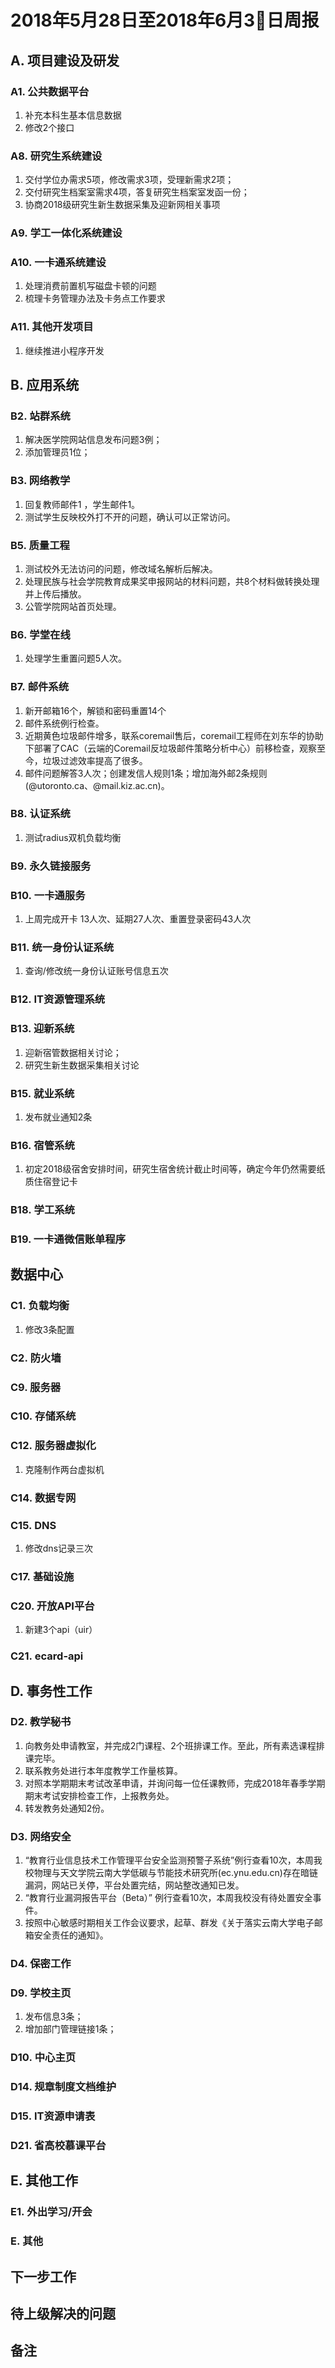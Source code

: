 # 2018年5月28日至2018年6月3日周报

## A. 项目建设及研发

### A1. 公共数据平台

1. 补充本科生基本信息数据
2. 修改2个接口

### A8. 研究生系统建设

1. 交付学位办需求5项，修改需求3项，受理新需求2项；
2. 交付研究生档案室需求4项，答复研究生档案室发函一份；
3. 协商2018级研究生新生数据采集及迎新网相关事项

### A9. 学工一体化系统建设

### A10. 一卡通系统建设

1. 处理消费前置机写磁盘卡顿的问题
2. 梳理卡务管理办法及卡务点工作要求

### A11. 其他开发项目
1. 继续推进小程序开发


## B. 应用系统
### B2. 站群系统

1. 解决医学院网站信息发布问题3例；
2. 添加管理员1位；
### B3. 网络教学

1. 回复教师邮件1 ，学生邮件1。
2. 测试学生反映校外打不开的问题，确认可以正常访问。

### B5. 质量工程
1. 测试校外无法访问的问题，修改域名解析后解决。
2. 处理民族与社会学院教育成果奖申报网站的材料问题，共8个材料做转换处理并上传后播放。
3. 公管学院网站首页处理。

### B6. 学堂在线

1. 处理学生重置问题5人次。

### B7. 邮件系统

1. 新开邮箱16个，解锁和密码重置14个
2. 邮件系统例行检查。
3. 近期黄色垃圾邮件增多，联系coremail售后，coremail工程师在刘东华的协助下部署了CAC（云端的Coremail反垃圾邮件策略分析中心）前移检查，观察至今，垃圾过滤效率提高了很多。
4. 邮件问题解答3人次；创建发信人规则1条；增加海外邮2条规则(@utoronto.ca、@mail.kiz.ac.cn)。

### B8. 认证系统

1. 测试radius双机负载均衡

### B9. 永久链接服务

### B10. 一卡通服务

1. 上周完成开卡 13人次、延期27人次、重置登录密码43人次

### B11. 统一身份认证系统

1. 查询/修改统一身份认证账号信息五次

### B12. IT资源管理系统


### B13. 迎新系统
1. 迎新宿管数据相关讨论；
2. 研究生新生数据采集相关讨论

### B15. 就业系统

1. 发布就业通知2条

### B16. 宿管系统

1. 初定2018级宿舍安排时间，研究生宿舍统计截止时间等，确定今年仍然需要纸质住宿登记卡

### B18. 学工系统


### B19. 一卡通微信账单程序



## 数据中心

### C1. 负载均衡

1. 修改3条配置

### C2. 防火墙

### C9. 服务器




### C10. 存储系统


### C12. 服务器虚拟化

1. 克隆制作两台虚拟机

### C14. 数据专网


### C15. DNS

1. 修改dns记录三次

### C17. 基础设施


### C20. 开放API平台

1. 新建3个api（uir）

### C21. ecard-api


## D. 事务性工作

### D2. 教学秘书

1. 向教务处申请教室，并完成2门课程、2个班排课工作。至此，所有素选课程排课完毕。
2. 联系教务处进行本年度教学工作量核算。
3. 对照本学期期末考试改革申请，并询问每一位任课教师，完成2018年春季学期期末考试安排检查工作，上报教务处。
4. 转发教务处通知2份。
### D3. 网络安全

1. “教育行业信息技术工作管理平台安全监测预警子系统”例行查看10次，本周我校物理与天文学院云南大学低碳与节能技术研究所(ec.ynu.edu.cn)存在暗链漏洞，网站已关停，平台处置完结，网站整改通知已发。
2. “教育行业漏洞报告平台（Beta）” 例行查看10次，本周我校没有待处置安全事件。
3. 按照中心敏感时期相关工作会议要求，起草、群发《关于落实云南大学电子邮箱安全责任的通知》。

### D4. 保密工作


### D9. 学校主页

1. 发布信息3条；
2. 增加部门管理链接1条；

### D10. 中心主页


### D14. 规章制度文档维护


### D15. IT资源申请表


### D21. 省高校慕课平台


## E. 其他工作

### E1. 外出学习/开会

### E. 其他


## 下一步工作


## 待上级解决的问题


## 备注
